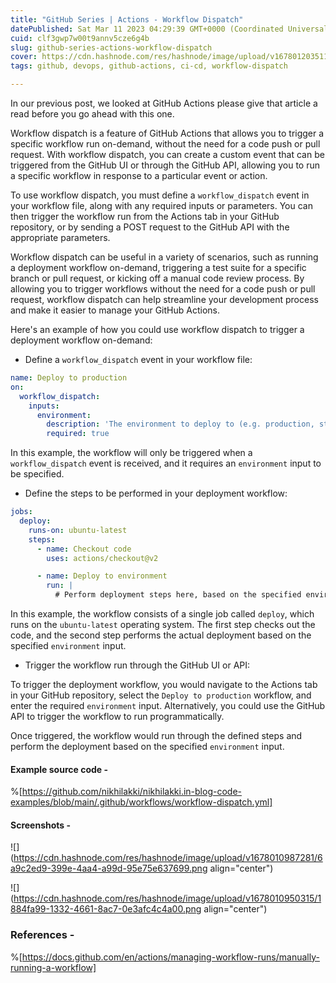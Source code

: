 ```yaml
---
title: "GitHub Series | Actions - Workflow Dispatch"
datePublished: Sat Mar 11 2023 04:29:39 GMT+0000 (Coordinated Universal Time)
cuid: clf3gwp7w00t9annv5cze6g4b
slug: github-series-actions-workflow-dispatch
cover: https://cdn.hashnode.com/res/hashnode/image/upload/v1678012035114/ca049efd-2395-4d76-8303-b4476019062a.png
tags: github, devops, github-actions, ci-cd, workflow-dispatch

---
```


In our previous post, we looked at GitHub Actions please give that article a read before you go ahead with this one.

Workflow dispatch is a feature of GitHub Actions that allows you to trigger a specific workflow run on-demand, without the need for a code push or pull request. With workflow dispatch, you can create a custom event that can be triggered from the GitHub UI or through the GitHub API, allowing you to run a specific workflow in response to a particular event or action.

To use workflow dispatch, you must define a `workflow_dispatch` event in your workflow file, along with any required inputs or parameters. You can then trigger the workflow run from the Actions tab in your GitHub repository, or by sending a POST request to the GitHub API with the appropriate parameters.

Workflow dispatch can be useful in a variety of scenarios, such as running a deployment workflow on-demand, triggering a test suite for a specific branch or pull request, or kicking off a manual code review process. By allowing you to trigger workflows without the need for a code push or pull request, workflow dispatch can help streamline your development process and make it easier to manage your GitHub Actions.

Here's an example of how you could use workflow dispatch to trigger a deployment workflow on-demand:

* Define a `workflow_dispatch` event in your workflow file:
    

```yaml
name: Deploy to production
on:
  workflow_dispatch:
    inputs:
      environment:
        description: 'The environment to deploy to (e.g. production, staging)'
        required: true
```

In this example, the workflow will only be triggered when a `workflow_dispatch` event is received, and it requires an `environment` input to be specified.

* Define the steps to be performed in your deployment workflow:
    

```yaml
jobs:
  deploy:
    runs-on: ubuntu-latest
    steps:
      - name: Checkout code
        uses: actions/checkout@v2

      - name: Deploy to environment
        run: |
          # Perform deployment steps here, based on the specified environment input
```

In this example, the workflow consists of a single job called `deploy`, which runs on the `ubuntu-latest` operating system. The first step checks out the code, and the second step performs the actual deployment based on the specified `environment` input.

* Trigger the workflow run through the GitHub UI or API:
    

To trigger the deployment workflow, you would navigate to the Actions tab in your GitHub repository, select the `Deploy to production` workflow, and enter the required `environment` input. Alternatively, you could use the GitHub API to trigger the workflow to run programmatically.

Once triggered, the workflow would run through the defined steps and perform the deployment based on the specified `environment` input.

#### Example source code -

%[https://github.com/nikhilakki/nikhilakki.in-blog-code-examples/blob/main/.github/workflows/workflow-dispatch.yml] 

#### Screenshots -

![](https://cdn.hashnode.com/res/hashnode/image/upload/v1678010987281/6a9c2ed9-399e-4aa4-a99d-95e75e637699.png align="center")

![](https://cdn.hashnode.com/res/hashnode/image/upload/v1678010950315/1884fa99-1332-4661-8ac7-0e3afc4c4a00.png align="center")

### References -

%[https://docs.github.com/en/actions/managing-workflow-runs/manually-running-a-workflow]